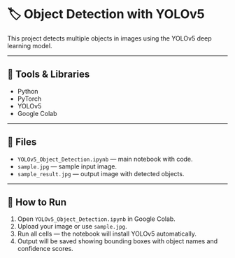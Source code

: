 # 🏷️ Object Detection with YOLOv5

This project detects multiple objects in images using the YOLOv5 deep learning model.

---

## 📌 Tools & Libraries
- Python
- PyTorch
- YOLOv5
- Google Colab

---

## 📂 Files
- `YOLOv5_Object_Detection.ipynb` — main notebook with code.
- `sample.jpg` — sample input image.
- `sample_result.jpg` — output image with detected objects.

---

## 🚀 How to Run
1. Open `YOLOv5_Object_Detection.ipynb` in Google Colab.
2. Upload your image or use `sample.jpg`.
3. Run all cells — the notebook will install YOLOv5 automatically.
4. Output will be saved showing bounding boxes with object names and confidence scores.
